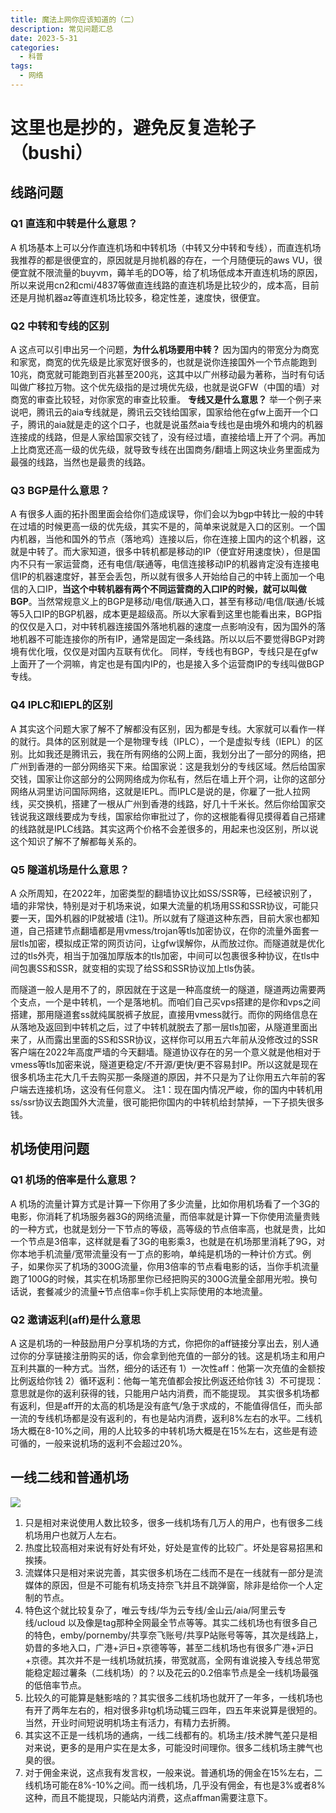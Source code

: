 ```yaml
---
title: 魔法上网你应该知道的（二）
description: 常见问题汇总
date: 2023-5-31
categories:
  - 科普
tags:
  - 网络
---
```


# 这里也是抄的，避免反复造轮子（bushi）

## 线路问题

### Q1 直连和中转是什么意思？

A 机场基本上可以分作直连机场和中转机场（中转又分中转和专线），而直连机场我推荐的都是很便宜的，原因就是月抛机器的存在，一个月随便玩的aws  VU，很便宜就不限流量的buyvm，薅羊毛的DO等，给了机场低成本开直连机场的原因，所以来说用cn2和cmi/4837等做直连线路的直连机场是比较少的，成本高，目前还是月抛机器az等直连机场比较多，稳定性差，速度快，很便宜。

### Q2 中转和专线的区别

A 这点可以引申出另一个问题，**为什么机场要用中转？**  因为国内的带宽分为商宽和家宽，商宽的优先级是比家宽好很多的，也就是说你连接国外一个节点能跑到10兆，商宽就可能跑到百兆甚至200兆，这其中以广州移动最为著称，当时有句话叫做广移拉万物。这个优先级指的是过境优先级，也就是说GFW（中国的墙）对商宽的审查比较轻，对你家宽的审查比较重。
**专线又是什么意思？**
举一个例子来说吧，腾讯云的aia专线就是，腾讯云交钱给国家，国家给他在gfw上面开一个口子，腾讯的aia就是走的这个口子，也就是说虽然aia专线也是由境外和境内的机器连接成的线路，但是人家给国家交钱了，没有经过墙，直接给墙上开了个洞。再加上比商宽还高一级的优先级，就导致专线在出国商务/翻墙上网这块业务里面成为最强的线路，当然也是最贵的线路。

### Q3 BGP是什么意思？

A  有很多人画的拓扑图里面会给你们造成误导，你们会以为bgp中转比一般的中转在过墙的时候更高一级的优先级，其实不是的，简单来说就是入口的区别。一个国内机器，当他和国外的节点（落地鸡）连接以后，你在连接上国内的这个机器，这就是中转了。而大家知道，很多中转机都是移动的IP（便宜好用速度快），但是国内不只有一家运营商，还有电信/联通等，电信连接移动IP的机器肯定没有连接电信IP的机器速度好，甚至会丢包，所以就有很多人开始给自己的中转上面加一个电信的入口IP，**当这个中转机器有两个不同运营商的入口IP的时候，就可以叫做BGP**。当然常规意义上的BGP是移动/电信/联通入口，甚至有移动/电信/联通/长城等5入口IP的BGP机器，成本更是超级高。所以大家看到这里也能看出来，BGP指的仅仅是入口，对中转机器连接国外落地机器的速度一点影响没有，因为国外的落地机器不可能连接你的所有IP，通常是固定一条线路。所以以后不要觉得BGP对跨境有优化哦，仅仅是对国内互联有优化。
同样，专线也有BGP，专线只是在gfw上面开了一个洞嘛，肯定也是有国内IP的，也是接入多个运营商IP的专线叫做BGP专线。

### Q4 IPLC和IEPL的区别

A  其实这个问题大家了解不了解都没有区别，因为都是专线。大家就可以看作一样的就行。具体的区别就是一个是物理专线（IPLC），一个是虚拟专线（IEPL）的区别。比如我还是腾讯云，我在所有网络的公网上面，我划分出了一部分的网络，把广州到香港的一部分网络买下来。给国家说：这是我划分的专线区域。然后给国家交钱，国家让你这部分的公网网络成为你私有，然后在墙上开个洞，让你的这部分网络从洞里访问国际网络，这就是IEPL。而IPLC是说的是，你雇了一批人拉网线，买交换机，搭建了一根从广州到香港的线路，好几十千米长。然后你给国家交钱说我这跟线要成为专线，国家给你审批过了，你的这根能看得见摸得着自己搭建的线路就是IPLC线路。其实这两个价格不会差很多的，用起来也没区别，所以说这个知识了解不了解都每关系的。

### Q5 隧道机场是什么意思？

A  众所周知，在2022年，加密类型的翻墙协议比如SS/SSR等，已经被识别了，墙的非常快，特别是对于机场来说，如果大流量的机场用SS和SSR协议，可能只要一天，国外机器的IP就被墙  (注1)。所以就有了隧道这种东西，目前大家也都知道，自己搭建节点翻墙都是用vmess/trojan等tls加密协议，在你的流量外面套一层tls加密，模拟成正常的网页访问，让gfw误解你，从而放过你。而隧道就是优化过的tls外壳，相当于加强加厚版本的tls加密，中间可以包裹很多种协议，在tls中间包裹SS和SSR，就变相的实现了给SS和SSR协议加上tls伪装。

而隧道一般人是用不了的，原因就在于这是一种高度统一的隧道，隧道两边需要两个支点，一个是中转机，一个是落地机。而咱们自己买vps搭建的是你和vps之间搭建，那用隧道套ss就纯属脱裤子放屁，直接用vmess就行。而你的网络信息在从落地及返回到中转机之后，过了中转机就脱去了那一层tls加密，从隧道里面出来了，从而露出里面的SS和SSR协议，这样你可以用五六年前从没修改过的SSR客户端在2022年高度严墙的今天翻墙。隧道协议存在的另一个意义就是他相对于vmess等tls加密来说，隧道更稳定/不开源/更快/更不容易封IP。所以这就是现在很多机场主花大几千去购买那一条隧道的原因，并不只是为了让你用五六年前的客户端去连接机场，这没有任何意义。
注1：现在国内情况严峻，你的国内中转机用ss/ssr协议去跑国外大流量，很可能把你国内的中转机给封禁掉，一下子损失很多钱。

## 机场使用问题

### Q1 机场的倍率是什么意思？

A  机场的流量计算方式是计算一下你用了多少流量，比如你用机场看了一个3G的电影，你消耗了机场服务器3G的网络流量，而倍率就是计算一下你使用流量贵贱的一种方式，也就是划分一下节点的等级，高等级的节点倍率高，也就是贵，比如一个节点是3倍率，这样就是看了3G的电影乘3，也就是在机场那里消耗了9G，对你本地手机流量/宽带流量没有一丁点的影响，单纯是机场的一种计价方式。例子，如果你买了机场的300G流量，你用3倍率的节点看电影的话，当你手机流量跑了100G的时候，其实在机场那里你已经把购买的300G流量全部用光啦。换句话说，套餐减少的流量➗节点倍率=你手机上实际使用的本地流量。

### Q2 邀请返利(aff)是什么意思

A  这是机场的一种鼓励用户分享机场的方式，你把你的aff链接分享出去，别人通过你的分享链接注册购买的话，你会拿到他充值的一部分的钱。这是机场主和用户互利共赢的一种方式。当然，细分的话还有 1）一次性aff：他第一次充值的金额按比例返给你钱 2）循环返利：他每一笔充值都会按比例返还给你钱  3）不可提现：意思就是你的返利获得的钱，只能用户站内消费，而不能提现。
其实很多机场都有返利，但是aff开的太高的机场是没有底气/急于求成的，不能值得信任，而头部一流的专线机场都是没有返利的，有也是站内消费，返利8%左右的水平。二线机场大概在8-10%之间，用的人比较多的中转机场大概是在15%左右，这些是有迹可循的，一般来说机场的返利不会超过20%。

## 一线二线和普通机场

<img src="/img/assets/airport.png">

1. 只是相对来说使用人数比较多，很多一线机场有几万人的用户，也有很多二线机场用户也就万人左右。
2. 热度比较高相对来说有好处有坏处，好处是宣传的比较广。坏处是容易招黑和挨揍。
3. 流媒体只是相对来说完善，其实很多机场在二线而不是在一线就有一部分是流媒体的原因，但是不可能有机场支持奈飞并且不跳弹窗，除非是给你一个人定制的节点。
4. 特色这个就比较复杂了，唯云专线/华为云专线/金山云/aia/阿里云专线/ucloud  以及像是tag那种全网最全节点等等。其实二线机场也有很多自己的特色，emby/pornemby/共享奈飞账号/共享P站账号等等，其次是线路上，奶昔的多地入口，广港+沪日+京德等等，甚至二线机场也有很多广港+沪日+京德。其次并不是一线机场就抗揍，带宽就高，全网有谁说接入专线总带宽能稳定超过薯条（二线机场）的？以及花云的0.2倍率节点是全一线机场最强的低倍率节点。
5. 比较久的可能算是魅影啥的？其实很多二线机场也就开了一年多，一线机场也有开了两年左右的，相对很多非tg机场动辄三四年，四五年来说算是很短的。当然，开业时间短说明机场主有活力，有精力去折腾。
6. 其实这不正是一线机场的通病，一线二线都有的。机场主/技术脾气差只是相对来说，更多的是用户实在是太多，可能没时间理你。很多二线机场主脾气也臭的很。
7. 对于佣金来说，这点我有发言权，一般来说。普通机场的佣金在15%左右，二线机场可能在8%-10%之间。而一线机场，几乎没有佣金，有也是3%或者8%这种，而且不能提现，只能站内消费，这点affman需要注意下。
